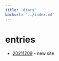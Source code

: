 ```yaml
---
title: 'diary'
backurl: '../index.md'
---
```


entries
=======
- [20211209](20211209.md) - new site
